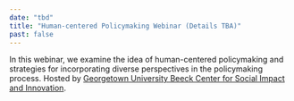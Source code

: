 ```yaml
---
date: "tbd"
title: "Human-centered Policymaking Webinar (Details TBA)"
past: false
---
```


In this webinar, we examine the idea of human-centered policymaking and strategies for incorporating diverse perspectives in the policymaking process. Hosted by <a href="https://global.georgetown.edu/georgetown_units/beeck-center-for-social-impact-and-innovation" rel='noopener noreferrer' target='_blank'>Georgetown University Beeck Center for Social Impact and Innovation</a>.

